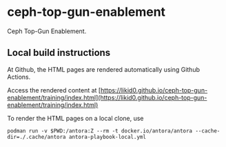 # ceph-top-gun-enablement
Ceph Top-Gun Enablement.

## Local build instructions

At Github, the HTML pages are rendered automatically using Github Actions.

Access the rendered content at [https://likid0.github.io/ceph-top-gun-enablement/training/index.html](https://likid0.github.io/ceph-top-gun-enablement/training/index.html)

To render the HTML pages on a local clone, use

```
podman run -v $PWD:/antora:Z --rm -t docker.io/antora/antora --cache-dir=./.cache/antora antora-playbook-local.yml
```
